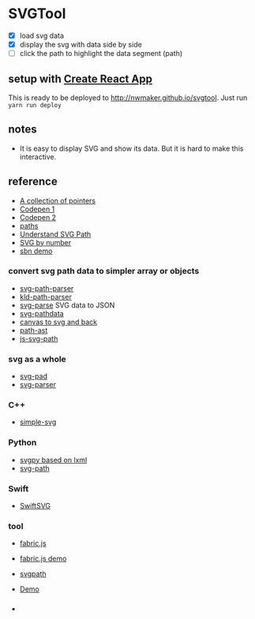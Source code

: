 # SVGTool

* [X] load svg data
* [X] display the svg with data side by side
* [ ] click the path to highlight the data segment (path)

## setup with [Create React App](https://github.com/facebookincubator/create-react-app)

This is ready to be deployed to http://nwmaker.github.io/svgtool.
Just run ```yarn run deploy```

## notes 

* It is easy to display SVG and show its data. But it is hard to make this interactive. 

## reference

* [A collection of pointers](https://css-tricks.com/tools-visualize-edit-svg-paths-kinda/)
* [Codepen 1](https://codepen.io/thebabydino/pen/EKLNvZ)
* [Codepen 2](https://codepen.io/netsi1964/pen/pJzWoz)
* [paths](https://github.com/jxnblk/paths)
* [Understand SVG Path](https://css-tricks.com/svg-path-syntax-illustrated-guide/)
* [SVG by number](https://github.com/kosamari/sbn)
* [sbn demo](https://kosamari.github.io/sbn/)

### convert svg path data to simpler array or objects
* [svg-path-parser](https://github.com/hughsk/svg-path-parser)
* [kld-path-parser](https://github.com/thelonious/kld-path-parser)
* [svg-parse](https://github.com/ksm2/svg-parse) SVG data to JSON
* [svg-pathdata](https://github.com/nfroidure/svg-pathdata)
* [canvas to svg and back](https://github.com/canvg/canvg)
* [path-ast](https://github.com/jxnblk/path-ast)
* [js-svg-path](https://github.com/Pomax/js-svg-path)

### svg as a whole
* [svg-pad](https://github.com/Somnid/svg-pad)
* [svg-parser](https://github.com/Rich-Harris/svg-parser)

### C++ 
* [simple-svg](https://github.com/jdryg/simple-svg)

### Python
* [svgpy based on lxml](https://github.com/miute/svgpy)
* [svg-path](https://github.com/regebro/svg.path)

### Swift
* [SwiftSVG](https://github.com/mchoe/SwiftSVG)

### tool

* [fabric.js](https://github.com/fabricjs/fabric.js)
* [fabric.js demo](http://fabricjs.com/)

* [svgpath](https://github.com/aydos/svgpath)
* [Demo](https://aydos.com/svgedit/)

### 
* [](https://github.com/memononen/nanosvg)

